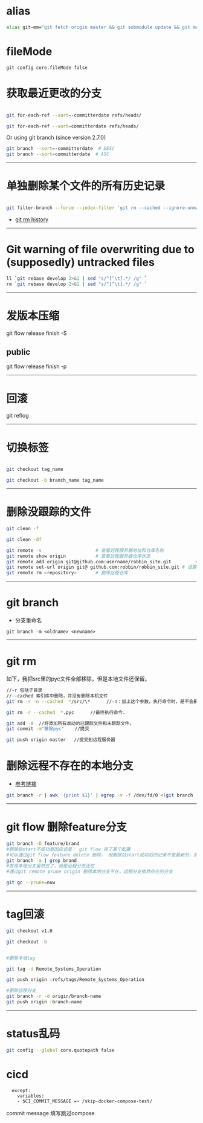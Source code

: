 # alias

```bash
alias git-mm="git fetch origin master && git submodule update && git merge --no-edit origin/master && git push"
```

# fileMode

`git config core.fileMode false`

# 获取最近更改的分支

```bash

git for-each-ref --sort=-committerdate refs/heads/

git for-each-ref --sort=committerdate refs/heads/
```

Or using git branch (since version 2.7.0)

```bash
git branch --sort=-committerdate  # DESC
git branch --sort=committerdate  # ASC
```

---
# 单独删除某个文件的所有历史记录

```bash

git filter-branch --force --index-filter 'git rm --cached --ignore-unmatch elasticsearch/dump.md' --prune-empty --tag-name-filter cat -- --all
```

- [git rm history](https://blog.csdn.net/q258523454/article/details/83899911#commentBox)

---
# Git warning of file overwriting due to (supposedly) untracked files

```bash
ll `git rebase develop 2>&1 | sed "s/^[^\t].*/ /g" `
rm `git rebase develop 2>&1 | sed "s/^[^\t].*/ /g" `
```

---
# 发版本压缩

git flow release finish -S

## public

git flow release finish -p

---
# 回滚

git reflog

---
# 切换标签

```bash

git checkout tag_name

git checkout -b branch_name tag_name
```

---
# 删除没跟踪的文件

```bash
git clean -f

git clean -df
```


```bash
git remote -v                    # 查看远程服务器地址和仓库名称
git remote show origin           # 查看远程服务器仓库状态
git remote add origin git@github.com:username/robbin_site.git         # 添加远程仓库地址
git remote set-url origin git@ github.com:robbin/robbin_site.git # 设置远程仓库地址(用于修改远程仓库地址)
git remote rm <repository>       # 删除远程仓库
```

---
# git branch
* 分支重命名

`git branch -m <oldname> <newname>`


---
# git rm

如下，我把src里的pyc文件全部移除，但是本地文件还保留。

```bash
//-r 包括子目录
//--cached 索引库中删除，并没有删除本机文件
git rm -r -n --cached  */src/\*      //-n：加上这个参数，执行命令时，是不会删除任何文件，而是展示此命令要删除的文件列表预览。

git rm -r --cached  *.pyc      //最终执行命令.

git add -A	//将添加所有改动的已跟踪文件和未跟踪文件。
git commit -m"移除pyc"    //提交

git push origin master   //提交到远程服务器
```

# 删除远程不存在的本地分支

- [参考链接](https://stackoverflow.com/questions/13064613/how-to-prune-local-tracking-branches-that-do-not-exist-on-remote-anymore)

```bash
git branch -r | awk '{print $1}' | egrep -v -f /dev/fd/0 <(git branch -vv | grep origin) | awk '{print $1}' | xargs git branch -d
```

---
# git flow 删除feature分支

```bash
git branch -D feature/brand
#删除后start不成功原因应该是： git flow 存了某个配置
#可以通过git flow feature delete 删除， 但删除后start成功后的记录不是最新的，原因是：
git branch -a | grep brand
#发现本地分支虽然去了，但是远程分支还在
#通过git remote prune origin 删除本地分支不在，远程分支依然存在的分支

git gc --prune=now
```

---
# tag回滚

```bash
git checkout v1.0

git checkout -b


#删除本地tag

git tag -d Remote_Systems_Operation

git push origin :refs/tags/Remote_Systems_Operation

#删除远程分支
git branch -r -d origin/branch-name
git push origin :branch-name
```

---
# status乱码
```bash
git config --global core.quotepath false
```

# cicd
```
  except:
    variables:
    - $CI_COMMIT_MESSAGE =~ /skip-docker-compose-test/
```
commit message 填写跳过compose
